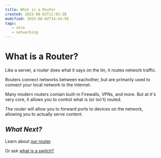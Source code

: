 ```yaml
---
title: What is a Router
created: 2025-08-02T11:02:38
modified: 2025-08-02T14:34:50
tags:
   - zero
   - networking
---
```


# What is a Router?

Like a server, a router does what it says on the tin, it routes network traffic.

Routers connect networks between eachother, but are primarily used to connect your local network to the internet.

Many modern routers contain built-in Firewalls, VPNs, and more. But at it's very core, it allows you to control what is (or isn't) routed.

The router will allow you to forward ports to devices on the network, allowing you to actually serve content.

## *What Next?*

Learn about [our router](./networking/udm-se.md).

Or ask [what is a switch?](./what-is-a-switch.md)
